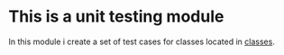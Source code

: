 # This is a unit testing module

In this module i create a set of test cases for classes located in [classes](./src/main/java).